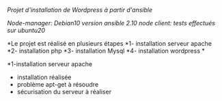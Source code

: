 *Projet d'installation de Wordpress à partir d'ansible*

*Node-manager: Debian10*
*version ansible 2.10*
*node client: tests effectués sur ubuntu20*

*Le projet est réalisé en plusieurs étapes
*1- installation serveur apache
*2- installation php
*3- installation Mysql
*4- installation wordpress *

*1-installation serveur apache
*   installation réalisée
*   problème apt-get à résoudre
*   sécurisation du serveur à réaliser


